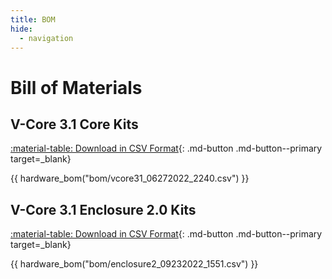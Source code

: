 ```yaml
---
title: BOM
hide:
  - navigation
---
```


# Bill of Materials

## V-Core 3.1 Core Kits

[:material-table: Download in CSV Format](https://github.com/Rat-Rig/V-core-3/blob/main/docs/src/bom/vcore31_06272022_2240.csv){: .md-button .md-button--primary target=_blank}

{{ hardware_bom("bom/vcore31_06272022_2240.csv") }}

## V-Core 3.1 Enclosure 2.0 Kits

[:material-table: Download in CSV Format](https://github.com/Rat-Rig/V-core-3/blob/main/docs/src/bom/enclosure2_09232022_1551.csv){: .md-button .md-button--primary target=_blank}

{{ hardware_bom("bom/enclosure2_09232022_1551.csv") }}
